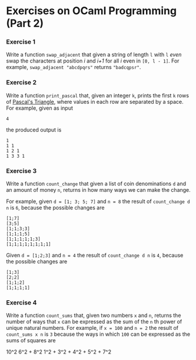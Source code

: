 # Exercises on OCaml Programming (Part 2)

### Exercise 1
Write a function `swap_adjacent` that given a string of length `l` with `l` *even* swap the characters at position *i* and *i+1* for all *i* even in `[0, l - 1]`.
For example, `swap_adjacent "abcdpqrs"` returns `"badcqpsr"`.

### Exercise 2
Write a function `print_pascal` that, given an integer `k`, prints the first `k` rows of [Pascal's Triangle](https://en.wikipedia.org/wiki/Pascal%27s_triangle), where values in each row are separated by a space.
For example, given as input
```
4
```
the produced output is
```
1
1 1
1 2 1
1 3 3 1
```

### Exercise 3

Write a function `count_change` that given a list of coin denominations `d` and an amount of money `n`, returns in how many ways we can make the change.

For example, given `d = [1; 3; 5; 7]` and `n = 8` the result of `count_change d n` is `6`, because the possible changes are
```
[1;7]
[3;5]
[1;1;3;3]
[1;1;1;5]
[1;1;1;1;1;3]
[1;1;1;1;1;1;1;1]
```

Given `d = [1;2;3]` and `n = 4` the result of `count_change d n` is `4`, because the possible changes are
```
[1;3]
[2;2]
[1;1;2]
[1;1;1;1]
```

### Exercise 4

Write a function `count_sums` that, given two numbers `x` and `n`, returns the number of ways that `x` can be expressed as the sum of the `n` th power of unique natural numbers.
For example, if `x = 100` and `n = 2` the result of `count_sums x n` is `3` because the ways in which `100` can be expressed as the sums of squares are

10^2
6^2 + 8^2
1^2 + 3^2 + 4^2 + 5^2 + 7^2
